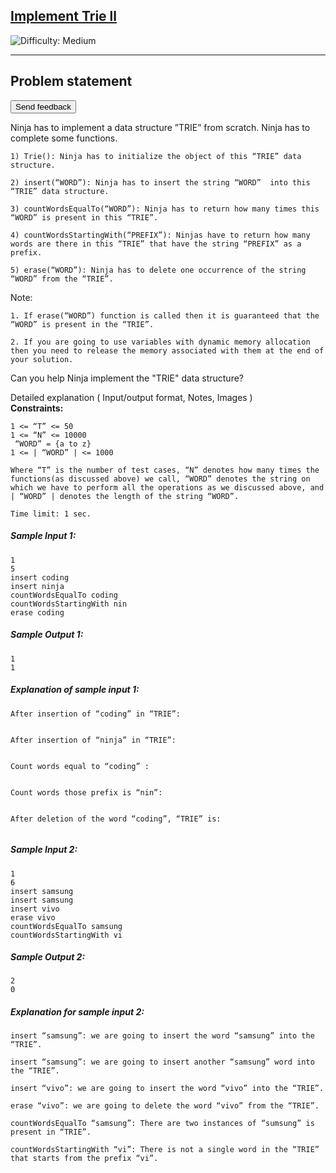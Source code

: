 <h2><a href="https://www.naukri.com/code360/problems/implement-trie_1387095">Implement Trie ll</a></h2> <img src='https://img.shields.io/badge/Difficulty-Medium-orange' alt='Difficulty: Medium' /><hr>
<div _ngcontent-serverapp-c225="" class="problem-description-container pt-16 pb-56"><div _ngcontent-serverapp-c225="" class="problem-statement-title-container"><h2 _ngcontent-serverapp-c225="" class="problem-statement-title zen-typo-subtitle-small"> Problem statement </h2><ninjas-problems-ui-send-feedback-button _ngcontent-serverapp-c225="" _nghost-serverapp-c224=""><div _ngcontent-serverapp-c224=""><button _ngcontent-serverapp-c224="" zen-gray-underlined-text-cta="" size="small" class="zen-base-cta zen-gray-underlined-text-cta zen-cta-base zen-cta-small"><span class="zen-cta-wrapper"><span _ngcontent-serverapp-c224=""> Send feedback </span></span></button></div></ninjas-problems-ui-send-feedback-button></div><div _ngcontent-serverapp-c225="" class="problem-main-statement ng-star-inserted" style=""><div _ngcontent-serverapp-c225="" imageoverlay="" class="description pt-8 problem-statement ng-star-inserted"><p id="ninja-has-to-implement-a-data-structure-trie-from-scratch-ninja-has-to-complete-some-functions">Ninja has to implement a data structure ”TRIE” from scratch. Ninja has to complete some functions.</p>

<pre><code>1) Trie(): Ninja has to initialize the object of this “TRIE” data structure.

2) insert(“WORD”): Ninja has to insert the string “WORD”  into this “TRIE” data structure.

3) countWordsEqualTo(“WORD”): Ninja has to return how many times this “WORD” is present in this “TRIE”.

4) countWordsStartingWith(“PREFIX”): Ninjas have to return how many words are there in this “TRIE” that have the string “PREFIX” as a prefix.

5) erase(“WORD”): Ninja has to delete one occurrence of the string “WORD” from the “TRIE”.
</code></pre>

<p id="note">Note:</p>

<pre><code>1. If erase(“WORD”) function is called then it is guaranteed that the “WORD” is present in the “TRIE”.

2. If you are going to use variables with dynamic memory allocation then you need to release the memory associated with them at the end of your solution.
</code></pre>

<p id="can-you-help-ninja-implement-the-trie-data-structure">Can you help Ninja implement the "TRIE" data structure?</p>

</div><!----></div><div _ngcontent-serverapp-c225="" class="problem-other-details-container py-8 mt-16 closed ng-star-inserted" style=""><div _ngcontent-serverapp-c225="" class="problem-other-details-heading-section"><div _ngcontent-serverapp-c225="" class="problem-other-details-heading-left-section"><span _ngcontent-serverapp-c225="" class="problem-other-details-text zen-typo-subtitle-small"> Detailed explanation </span><span _ngcontent-serverapp-c225="" class="problem-other-details-subtext zen-typo-caption-medium"> ( Input/output format, Notes, Images ) </span></div><div _ngcontent-serverapp-c225="" class="problem-other-details-heading-right-section"><mat-icon _ngcontent-serverapp-c225="" role="img" fontset="zen-icon" fonticon="icon-chevron-down" class="mat-icon notranslate icon-chevron-down zen-icon mat-icon-no-color" aria-hidden="true" data-mat-icon-type="font" data-mat-icon-name="icon-chevron-down" data-mat-icon-namespace="zen-icon"></mat-icon></div></div><div _ngcontent-serverapp-c225="" disableselect="" imageoverlay="" class="problem-other-details prevent-select" style="display: none;"><b id="input-format">Input Format:</b>

<pre><code>The first line contains a single integer “T” representing the number of test cases. 

The first line of each test case will contain a single integer “N” which denotes how many times the functions(as discussed above) will be called.

The next “N” lines contain the two space-separated strings, the first one is the name of the function and the second one is a “WORD”.
</code></pre>

<b id="output-format">Output Format:</b>

<pre><code>For each test case, complete all the functions as we discussed above.

The output for every test case will be printed in a separate line.
</code></pre>

<p id="note">Note:</p>

<pre><code>You do not need to print anything; it has already been taken care of. Just implement the given function.
</code></pre></div></div><!----><div _ngcontent-serverapp-c225="" imageoverlay="" class="description pt-8 ng-star-inserted" style=""><b id="constraints">Constraints:</b>

<pre><code>1 &lt;= “T” &lt;= 50
1 &lt;= “N” &lt;= 10000
 “WORD” = {a to z}
1 &lt;= | “WORD” | &lt;= 1000

Where “T” is the number of test cases, “N” denotes how many times the functions(as discussed above) we call, “WORD” denotes the string on which we have to perform all the operations as we discussed above, and | “WORD” | denotes the length of the string “WORD”.

Time limit: 1 sec.
</code></pre></div><!----><div _ngcontent-serverapp-c225="" imageoverlay="" class="description mt-16 sample-cases border-radius-8 ng-star-inserted" style=""><h5>Sample Input 1:</h5>

<pre><code>1
5
insert coding
insert ninja
countWordsEqualTo coding
countWordsStartingWith nin
erase coding
</code></pre>

<h5>Sample Output 1:</h5>

<pre><code>1
1   
</code></pre>

<h5>Explanation of sample input 1:</h5>

<pre><code>After insertion of “coding” in “TRIE”:
</code></pre>

<p><img src="https://files.codingninjas.in/trieex1-8873.png" alt=""></p>

<pre><code>After insertion of “ninja” in “TRIE”:
</code></pre>

<p><img src="https://files.codingninjas.in/trieex1_2-8872.png" alt=""></p>

<pre><code>Count words equal to “coding” :
</code></pre>

<p><img src="https://files.codingninjas.in/trieex3-8871.png" alt=""></p>

<pre><code>Count words those prefix is “nin”:
</code></pre>

<p><img src="https://files.codingninjas.in/trieex4-8870.png" alt=""></p>

<pre><code>After deletion of the word “coding”, “TRIE” is:
</code></pre>

<p><img src="https://files.codingninjas.in/trieex1-5-8869.png" alt=""></p>

<h5>Sample Input 2:</h5>

<pre><code>1
6
insert samsung
insert samsung
insert vivo
erase vivo
countWordsEqualTo samsung
countWordsStartingWith vi
</code></pre>

<h5>Sample Output 2:</h5>

<pre><code>2
0
</code></pre>

<h5>Explanation for sample input 2:</h5>

<pre><code>insert “samsung”: we are going to insert the word “samsung” into the “TRIE”.

insert “samsung”: we are going to insert another “samsung” word into the “TRIE”.

insert “vivo”: we are going to insert the word “vivo” into the “TRIE”.

erase “vivo”: we are going to delete the word “vivo” from the “TRIE”.

countWordsEqualTo “samsung”: There are two instances of “sumsung” is present in “TRIE”.

countWordsStartingWith “vi”: There is not a single word in the “TRIE” that starts from the prefix “vi”.
</code></pre>
</div><!----><!----><!----><!----><!----></div>
